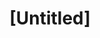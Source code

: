 ---
pid: CH1077
title: "[Untitled]"
location_transcription: 
zipcode: '95531'
outside_phl: 'Crescent City CA '
neighborhood: 
age: 
age_range: 
instagram: 
image_file_name: CH_107.jpg
proposal_transcription: More gardens+open spaces
topic: Environment,Sustainability
topic_summary: 0, 0
type: Garden,Space,Park
keywords_other: green space, public space
credit: 
image_labels: 
twitter: 
facebook: 
permalink: "/monuments/ch1077/"
layout: item-page
---